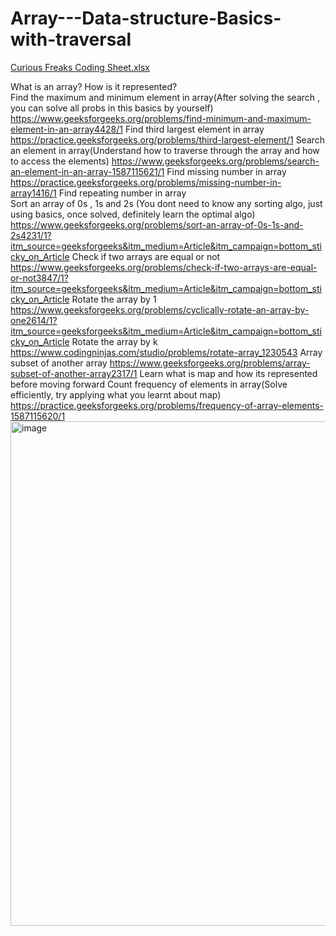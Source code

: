 # Array---Data-structure-Basics-with-traversal
[Curious Freaks Coding Sheet.xlsx](https://github.com/user-attachments/files/21512852/Curious.Freaks.Coding.Sheet.xlsx)

What is an array? How is it represented?	
Find the maximum and minimum element in array(After solving the search , you can solve all probs in this basics by yourself)	https://www.geeksforgeeks.org/problems/find-minimum-and-maximum-element-in-an-array4428/1
Find third largest element in array	https://practice.geeksforgeeks.org/problems/third-largest-element/1
Search an element in array(Understand how to traverse through the array and how to access the elements)	https://www.geeksforgeeks.org/problems/search-an-element-in-an-array-1587115621/1
Find missing number in array	https://practice.geeksforgeeks.org/problems/missing-number-in-array1416/1
Find repeating number in array	
Sort an array of 0s , 1s and 2s (You dont need to know any sorting algo, just using basics, once solved, definitely learn the optimal algo)	https://www.geeksforgeeks.org/problems/sort-an-array-of-0s-1s-and-2s4231/1?itm_source=geeksforgeeks&itm_medium=Article&itm_campaign=bottom_sticky_on_Article
Check if two arrays are equal or not	https://www.geeksforgeeks.org/problems/check-if-two-arrays-are-equal-or-not3847/1?itm_source=geeksforgeeks&itm_medium=Article&itm_campaign=bottom_sticky_on_Article
Rotate the array by 1	https://www.geeksforgeeks.org/problems/cyclically-rotate-an-array-by-one2614/1?itm_source=geeksforgeeks&itm_medium=Article&itm_campaign=bottom_sticky_on_Article
Rotate the array by k	https://www.codingninjas.com/studio/problems/rotate-array_1230543
Array subset of another array	https://www.geeksforgeeks.org/problems/array-subset-of-another-array2317/1
Learn what is map and how its represented before moving forward	
Count frequency of elements in array(Solve efficiently, try applying what you learnt about map)	https://practice.geeksforgeeks.org/problems/frequency-of-array-elements-1587115620/1
<img width="1413" height="807" alt="image" src="https://github.com/user-attachments/assets/593fc2c9-c16f-417f-8361-8b2a1f398232" />
